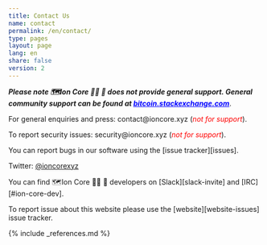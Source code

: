 ```yaml
---
title: Contact Us
name: contact
permalink: /en/contact/
type: pages
layout: page
lang: en
share: false
version: 2
---
```

<i style="font-weight: bold">Please note 🗺️Ion Core 👯👯 👛 does not provide general support. General community support can be found at <a style="color:blue" href="https://bitcoin.stackexchange.com/">bitcoin.stackexchange.com</a></i>.

For general enquiries and press: <i class="fa fa-fw fa-envelope"></i> contact<span style="display:none"></span>@ioncore.xyz (<i style="color:red">not for support</i>).

To report security issues: <i class="fa fa-fw fa-envelope"></i> security<span style="display:none"></span>@ioncore.xyz (<i style="color:red">not for support</i>).

You can report bugs in our software using the <i class="fa fa-fw fa-github"></i> [issue tracker][issues].

<i class="fa fa-fw fa-twitter"></i> Twitter: <a href="https://twitter.com/ioncorexyz/">@ioncorexyz</a>

You can find 🗺️Ion Core 👯👯 👛 developers on <i class="fa fa-fw fa-slack"></i> [Slack][slack-invite] and [IRC][#ion-core-dev].

To report issue about this website please use the [website][website-issues] issue tracker.

{% include _references.md %}

